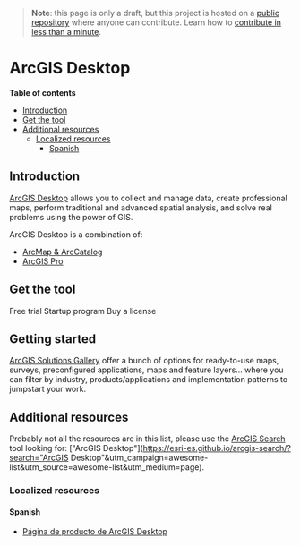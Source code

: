 > **Note**: this page is only a draft, but this project is hosted on a [public repository](https://github.com/hhkaos/awesome-arcgis) where anyone can contribute. Learn how to [contribute in less than a minute](https://github.com/hhkaos/awesome-arcgis/blob/master/CONTRIBUTING.md#contributions).

# ArcGIS Desktop
<!-- START doctoc generated TOC please keep comment here to allow auto update -->
<!-- DON'T EDIT THIS SECTION, INSTEAD RE-RUN doctoc TO UPDATE -->
**Table of contents**

- [Introduction](#introduction)
- [Get the tool](#get-the-tool)
- [Additional resources](#additional-resources)
  - [Localized resources](#localized-resources)
    - [Spanish](#spanish)

<!-- END doctoc generated TOC please keep comment here to allow auto update -->

## Introduction

[ArcGIS Desktop](http://desktop.arcgis.com/en/) allows you to collect and manage data, create professional maps, perform traditional and advanced spatial analysis, and solve real problems using the power of GIS.

ArcGIS Desktop is a combination of:

* [ArcMap & ArcCatalog](arcmap-arccatalog/README.md)
* [ArcGIS Pro](arcgis-pro/README.md)

## Get the tool

Free trial
Startup program
Buy a license

## Getting started

[ArcGIS Solutions Gallery](https://solutions.arcgis.com/gallery/#s=0&md=products-or-applications:ArcGIS%20for%20Desktop) offer a bunch of options for ready-to-use maps, surveys, preconfigured applications, maps and feature layers... where you can filter by industry, products/applications and implementation patterns to jumpstart your work.

## Additional resources

Probably not all the resources are in this list, please use the [ArcGIS Search](https://esri-es.github.io/arcgis-search/) tool looking for: ["ArcGIS Desktop"](https://esri-es.github.io/arcgis-search/?search="ArcGIS Desktop"&utm_campaign=awesome-list&utm_source=awesome-list&utm_medium=page).

### Localized resources

#### Spanish

* [Página de producto de ArcGIS Desktop](http://www.esri.es/producto/arcgis-for-desktop/)
